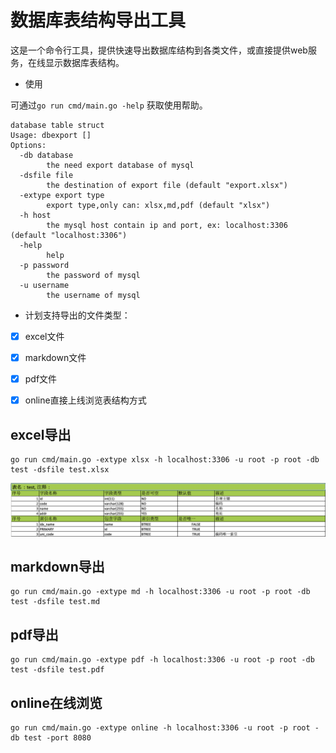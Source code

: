 # 数据库表结构导出工具

这是一个命令行工具，提供快速导出数据库结构到各类文件，或直接提供web服务，在线显示数据库表结构。

- 使用

可通过`go run cmd/main.go -help` 获取使用帮助。

```
database table struct
Usage: dbexport []
Options:
  -db database
    	the need export database of mysql
  -dsfile file
    	the destination of export file (default "export.xlsx")
  -extype export type
    	export type,only can: xlsx,md,pdf (default "xlsx")
  -h host
    	the mysql host contain ip and port, ex: localhost:3306 (default "localhost:3306")
  -help
    	help
  -p password
    	the password of mysql
  -u username
    	the username of mysql
```


- 计划支持导出的文件类型：
- [x] excel文件
- [x] markdown文件
- [x] pdf文件
- [x] online直接上线浏览表结构方式



## excel导出

```
go run cmd/main.go -extype xlsx -h localhost:3306 -u root -p root -db test -dsfile test.xlsx
```
![excel](./images/xlsx.png)
## markdown导出

```
go run cmd/main.go -extype md -h localhost:3306 -u root -p root -db test -dsfile test.md
``` 

## pdf导出

```
go run cmd/main.go -extype pdf -h localhost:3306 -u root -p root -db test -dsfile test.pdf
```
 
## online在线浏览

```
go run cmd/main.go -extype online -h localhost:3306 -u root -p root -db test -port 8080
```
